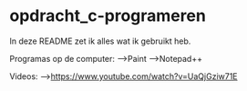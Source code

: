 # opdracht_c-programeren

In deze README zet ik alles wat ik gebruikt heb.

Programas op de computer:
-->Paint
-->Notepad++

Videos:
-->https://www.youtube.com/watch?v=UaQjGziw71E